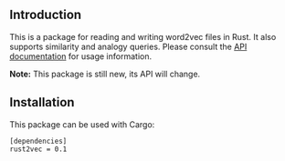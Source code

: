 ## Introduction

This is a package for reading and writing word2vec files in Rust. It also
supports similarity and analogy queries. Please consult the
[API documentation](http://docs.rs/rust2vec/) for usage information.

**Note:** This package is still new, its API will change.

## Installation

This package can be used with Cargo:

    [dependencies]
    rust2vec = 0.1
